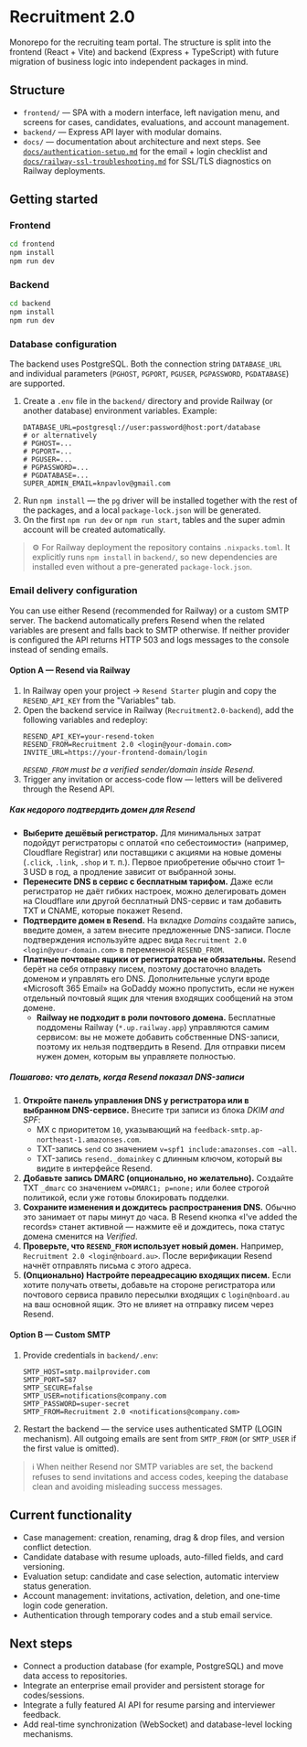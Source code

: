 # Recruitment 2.0

Monorepo for the recruiting team portal. The structure is split into the frontend (React + Vite) and backend (Express + TypeScript) with future migration of business logic into independent packages in mind.

## Structure

- `frontend/` — SPA with a modern interface, left navigation menu, and screens for cases, candidates, evaluations, and account management.
- `backend/` — Express API layer with modular domains.
- `docs/` — documentation about architecture and next steps. See [`docs/authentication-setup.md`](docs/authentication-setup.md) for the email + login checklist and [`docs/railway-ssl-troubleshooting.md`](docs/railway-ssl-troubleshooting.md) for SSL/TLS diagnostics on Railway deployments.

## Getting started

### Frontend

```bash
cd frontend
npm install
npm run dev
```

### Backend

```bash
cd backend
npm install
npm run dev
```

### Database configuration

The backend uses PostgreSQL. Both the connection string `DATABASE_URL` and individual parameters (`PGHOST`, `PGPORT`, `PGUSER`, `PGPASSWORD`, `PGDATABASE`) are supported.

1. Create a `.env` file in the `backend/` directory and provide Railway (or another database) environment variables. Example:
   ```dotenv
   DATABASE_URL=postgresql://user:password@host:port/database
   # or alternatively
   # PGHOST=...
   # PGPORT=...
   # PGUSER=...
   # PGPASSWORD=...
   # PGDATABASE=...
   SUPER_ADMIN_EMAIL=knpavlov@gmail.com
   ```
2. Run `npm install` — the `pg` driver will be installed together with the rest of the packages, and a local `package-lock.json` will be generated.
3. On the first `npm run dev` or `npm run start`, tables and the super admin account will be created automatically.

> ⚙️ For Railway deployment the repository contains `.nixpacks.toml`. It explicitly runs `npm install` in `backend/`, so new dependencies are installed even without a pre-generated `package-lock.json`.

### Email delivery configuration

You can use either Resend (recommended for Railway) or a custom SMTP server. The backend automatically prefers Resend when the related variables are present and falls back to SMTP otherwise. If neither provider is configured the API returns HTTP 503 and logs messages to the console instead of sending emails.

#### Option A — Resend via Railway

1. In Railway open your project → `Resend Starter` plugin and copy the `RESEND_API_KEY` from the "Variables" tab.
2. Open the backend service in Railway (`Recruitment2.0-backend`), add the following variables and redeploy:
   ```dotenv
   RESEND_API_KEY=your-resend-token
   RESEND_FROM=Recruitment 2.0 <login@your-domain.com>
   INVITE_URL=https://your-frontend-domain/login
   ```
   *`RESEND_FROM` must be a verified sender/domain inside Resend.*
3. Trigger any invitation or access-code flow — letters will be delivered through the Resend API.

##### Как недорого подтвердить домен для Resend

- **Выберите дешёвый регистратор.** Для минимальных затрат подойдут регистраторы с оплатой «по себестоимости» (например, Cloudflare Registrar) или поставщики с акциями на новые домены (`.click`, `.link`, `.shop` и т. п.). Первое приобретение обычно стоит 1–3 USD в год, а продление зависит от выбранной зоны.
- **Перенесите DNS в сервис с бесплатным тарифом.** Даже если регистратор не даёт гибких настроек, можно делегировать домен на Cloudflare или другой бесплатный DNS-сервис и там добавить TXT и CNAME, которые покажет Resend.
- **Подтвердите домен в Resend.** На вкладке *Domains* создайте запись, введите домен, а затем внесите предложенные DNS-записи. После подтверждения используйте адрес вида `Recruitment 2.0 <login@your-domain.com>` в переменной `RESEND_FROM`.
- **Платные почтовые ящики от регистратора не обязательны.** Resend берёт на себя отправку писем, поэтому достаточно владеть доменом и управлять его DNS. Дополнительные услуги вроде «Microsoft 365 Email» на GoDaddy можно пропустить, если не нужен отдельный почтовый ящик для чтения входящих сообщений на этом домене.
  - **Railway не подходит в роли почтового домена.** Бесплатные поддомены Railway (`*.up.railway.app`) управляются самим сервисом: вы не можете добавить собственные DNS-записи, поэтому их нельзя подтвердить в Resend. Для отправки писем нужен домен, которым вы управляете полностью.

##### Пошагово: что делать, когда Resend показал DNS-записи

1. **Откройте панель управления DNS у регистратора или в выбранном DNS-сервисе.** Внесите три записи из блока *DKIM and SPF*:
   - MX с приоритетом `10`, указывающий на `feedback-smtp.ap-northeast-1.amazonses.com`.
   - TXT-запись `send` со значением `v=spf1 include:amazonses.com ~all`.
   - TXT-запись `resend._domainkey` с длинным ключом, который вы видите в интерфейсе Resend.
2. **Добавьте запись DMARC (опционально, но желательно).** Создайте TXT `_dmarc` со значением `v=DMARC1; p=none;` или более строгой политикой, если уже готовы блокировать подделки.
3. **Сохраните изменения и дождитесь распространения DNS.** Обычно это занимает от пары минут до часа. В Resend кнопка «I've added the records» станет активной — нажмите её и дождитесь, пока статус домена сменится на *Verified*.
4. **Проверьте, что `RESEND_FROM` использует новый домен.** Например, `Recruitment 2.0 <login@nboard.au>`. После верификации Resend начнёт отправлять письма с этого адреса.
5. **(Опционально) Настройте переадресацию входящих писем.** Если хотите получать ответы, добавьте на стороне регистратора или почтового сервиса правило пересылки входящих с `login@nboard.au` на ваш основной ящик. Это не влияет на отправку писем через Resend.

#### Option B — Custom SMTP

1. Provide credentials in `backend/.env`:
   ```dotenv
   SMTP_HOST=smtp.mailprovider.com
   SMTP_PORT=587
   SMTP_SECURE=false
   SMTP_USER=notifications@company.com
   SMTP_PASSWORD=super-secret
   SMTP_FROM=Recruitment 2.0 <notifications@company.com>
   ```
2. Restart the backend — the service uses authenticated SMTP (LOGIN mechanism). All outgoing emails are sent from `SMTP_FROM` (or `SMTP_USER` if the first value is omitted).

> ℹ️ When neither Resend nor SMTP variables are set, the backend refuses to send invitations and access codes, keeping the database clean and avoiding misleading success messages.

## Current functionality

- Case management: creation, renaming, drag & drop files, and version conflict detection.
- Candidate database with resume uploads, auto-filled fields, and card versioning.
- Evaluation setup: candidate and case selection, automatic interview status generation.
- Account management: invitations, activation, deletion, and one-time login code generation.
- Authentication through temporary codes and a stub email service.

## Next steps

- Connect a production database (for example, PostgreSQL) and move data access to repositories.
- Integrate an enterprise email provider and persistent storage for codes/sessions.
- Integrate a fully featured AI API for resume parsing and interviewer feedback.
- Add real-time synchronization (WebSocket) and database-level locking mechanisms.

